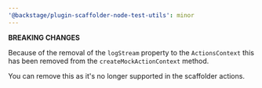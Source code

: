 ```yaml
---
'@backstage/plugin-scaffolder-node-test-utils': minor
---
```


**BREAKING CHANGES**

Because of the removal of the `logStream` property to the `ActionsContext` this has been removed from the `createMockActionContext` method.

You can remove this as it's no longer supported in the scaffolder actions.
